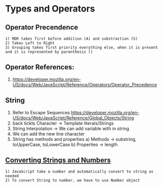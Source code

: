 # Types and Operators

## Operator Precendence
    1) MDR takes first before addition (A) and substraction (S) 
    2) Takes Left to Right 
    3) Grouping takes first priority everything else, when it is present and it is represented by parenthesis ()

## Operator References:

1) https://developer.mozilla.org/en-US/docs/Web/JavaScript/Reference/Operators/Operator_Precedence

## String 
1) Refer to Escape Sequences
https://developer.mozilla.org/en-US/docs/Web/JavaScript/Reference/Global_Objects/String
2) back tickts Character -> Template literals/Strings
3) String Interpolation -> We can add variable with in string 
4) We can add the new line character
5) String has methods and properties 
    a) Methods -> substring, toUpperCase, toLowerCase
    b) Properties -> length 

## [Converting Strings and Numbers](./../typesoperators.js)
    1) JavaScript take a number and automatically convert to string as needed 
    2) To convert String to number, we have to use Number object 
    
    


